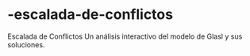 # -escalada-de-conflictos
Escalada de Conflictos Un análisis interactivo del modelo de Glasl y sus soluciones.
